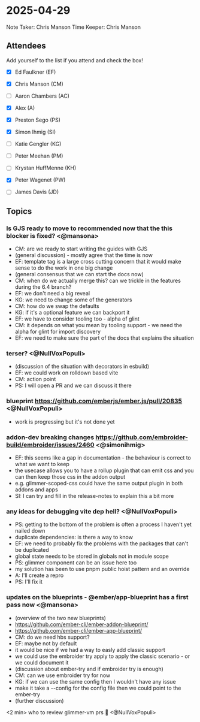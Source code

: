 # 2025-04-29

Note Taker: Chris Manson
Time Keeper: Chris Manson

## Attendees

Add yourself to the list if you attend and check the box!

- [x] Ed Faulkner (EF)
- [x] Chris Manson (CM)
- [ ] Aaron Chambers (AC)
- [x] Alex (A)
- [x] Preston Sego (PS)
- [x] Simon Ihmig (SI)
- [ ] Katie Gengler (KG)
- [ ] Peter Meehan (PM)
- [ ] Krystan HuffMenne (KH)
- [x] Peter Wagenet (PW)
- [ ] James Davis (JD)


## Topics

### Is GJS ready to move to recommended now that the this blocker is fixed? <@mansona>

- CM: are we ready to start writing the guides with GJS
- (general discussion) - mostly agree that the time is now
- EF: template tag is a large cross cutting concern that it would make sense to do the work in one big change
- (general consensus that we can start the docs now)
- CM: when do we actually merge this? can we trickle in the features during the 6.4 branch?
- EF: we don't need a big reveal
- KG: we need to change some of the generators
- CM: how do we swap the defaults
- KG: if it's a optional feature we can backport it
- EF: we have to consider tooling too - alpha of glint
- CM: it depends on what you mean by tooling support - we need the alpha for glint for import discovery
- EF: we need to make sure the part of the docs that explains the situation

### terser? <@NullVoxPopuli>

- (discussion of the situation with decorators in esbuild)
- EF: we could work on rolldown based vite
- CM: action point
- PS: I will open a PR and we can discuss it there

### blueprint https://github.com/emberjs/ember.js/pull/20835 <@NullVoxPopuli>

- work is progressing but it's not done yet

### addon-dev breaking changes https://github.com/embroider-build/embroider/issues/2460 <@simonihmig>

- EF: this seems like a gap in documentation - the behaviour is correct to what we want to keep
- the usecase allows you to have a rollup plugin that can emit css and you can then keep those css in the addon output
- e.g. glimmer-scoped-css could have the same output plugin in both addons and apps
- SI: I can try and fill in the release-notes to explain this a bit more

### any ideas for debugging vite dep hell? <@NullVoxPopuli>

- PS: getting to the bottom of the problem is often a process I haven't yet nailed down
- duplicate dependencies: is there a way to know
- EF: we need to probably fix the problems with the packages that can't be duplicated
- global state needs to be stored in globals not in module scope
- PS: glimmer component can be an issue here too 
- my solution has been to use pnpm public hoist pattern and an override
- A: I'll create a repro
- PS: I'll fix it

### updates on the blueprints - @ember/app-blueprint has a first pass now <@mansona>

- (overview of the two new blueprints)
- https://github.com/ember-cli/ember-addon-blueprint/
- https://github.com/ember-cli/ember-app-blueprint/
- CM: do we need hbs support? 
- EF: maybe not by default
- it would be nice if we had a way to easly add classic support
- we could use the embroider try apply to apply the classic scenario - or we could document it
- (discussion about ember-try and if embroider try is enough)
- CM: can we use embroider try for now
- KG: if we can use the same config then I wouldn't have any issue
- make it take a --config for the config file then we could point to the ember-try
- (further discussion)

<2 min> who to review glimmer-vm prs 🙈 <@NullVoxPopuli>


